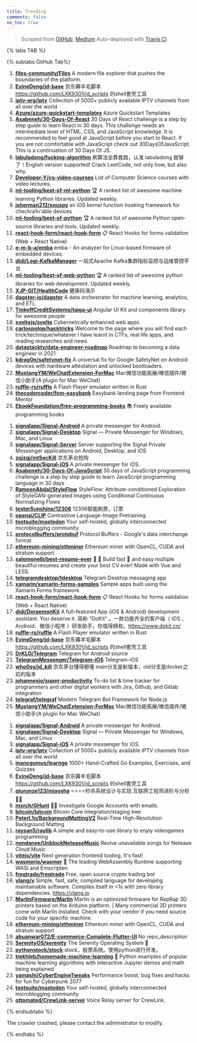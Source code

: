 ```yaml
---
title: Trending
comments: false
no_toc: true
---
```


> Scraped from [GitHub](https://github.com/trending), [Medium](https://medium.com/topic/popular)
Auto-deployed with [Travis Ci](https://travis-ci.org/)

{% tabs TAB %}
<!-- tab GitHub -->
{% subtabs GitHub Tab%}
<!-- tab Daily -->
1. [**files-community/Files**](https://github.com/files-community/Files)
A modern file explorer that pushes the boundaries of the platform.
2. [**EvineDeng/jd-base**](https://github.com/EvineDeng/jd-base)
京东薅羊毛脚本 https://github.com/LXK9301/jd_scripts 的shell套壳工具
3. [**iptv-org/iptv**](https://github.com/iptv-org/iptv)
Collection of 5000+ publicly available IPTV channels from all over the world
4. [**Azure/azure-quickstart-templates**](https://github.com/Azure/azure-quickstart-templates)
Azure Quickstart Templates
5. [**Asabeneh/30-Days-Of-React**](https://github.com/Asabeneh/30-Days-Of-React)
30 Days of React challenge is a step by step guide to learn React in 30 days. This challenge needs an intermediate level of HTML, CSS, and JavaScript knowledge. It is recommended to feel good at JavaScript before you start to React. If you are not comfortable with JavaScript check out 30DaysOfJavaScript. This is a continuation of 30 Days Of JS.
6. [**labuladong/fucking-algorithm**](https://github.com/labuladong/fucking-algorithm)
刷算法全靠套路，认准 labuladong 就够了！English version supported! Crack LeetCode, not only how, but also why.
7. [**Developer-Y/cs-video-courses**](https://github.com/Developer-Y/cs-video-courses)
List of Computer Science courses with video lectures.
8. [**ml-tooling/best-of-ml-python**](https://github.com/ml-tooling/best-of-ml-python)
🏆 A ranked list of awesome machine learning Python libraries. Updated weekly.
9. [**jsherman212/xnuspy**](https://github.com/jsherman212/xnuspy)
an iOS kernel function hooking framework for checkra1n'able devices
10. [**ml-tooling/best-of-python**](https://github.com/ml-tooling/best-of-python)
🏆 A ranked list of awesome Python open-source libraries and tools. Updated weekly.
11. [**react-hook-form/react-hook-form**](https://github.com/react-hook-form/react-hook-form)
📋 React Hooks for forms validation (Web + React Native)
12. [**e-m-b-a/emba**](https://github.com/e-m-b-a/emba)
emba - An analyzer for Linux-based firmware of embedded devices.
13. [**didi/Logi-KafkaManager**](https://github.com/didi/Logi-KafkaManager)
一站式Apache Kafka集群指标监控与运维管控平台
14. [**ml-tooling/best-of-web-python**](https://github.com/ml-tooling/best-of-web-python)
🏆 A ranked list of awesome python libraries for web development. Updated weekly.
15. [**XJP-GIT/HealthCode**](https://github.com/XJP-GIT/HealthCode)
健康码演示
16. [**dagster-io/dagster**](https://github.com/dagster-io/dagster)
A data orchestrator for machine learning, analytics, and ETL.
17. [**TinkoffCreditSystems/taiga-ui**](https://github.com/TinkoffCreditSystems/taiga-ui)
Angular UI Kit and components library for awesome people
18. [**sveltejs/svelte**](https://github.com/sveltejs/svelte)
Cybernetically enhanced web apps
19. [**carlospolop/hacktricks**](https://github.com/carlospolop/hacktricks)
Welcome to the page where you will find each trick/technique/whatever I have learnt in CTFs, real life apps, and reading researches and news.
20. [**datastacktv/data-engineer-roadmap**](https://github.com/datastacktv/data-engineer-roadmap)
Roadmap to becoming a data engineer in 2021
21. [**kdrag0n/safetynet-fix**](https://github.com/kdrag0n/safetynet-fix)
A universal fix for Google SafetyNet on Android devices with hardware attestation and unlocked bootloaders.
22. [**MustangYM/WeChatExtension-ForMac**](https://github.com/MustangYM/WeChatExtension-ForMac)
Mac微信功能拓展/微信插件/微信小助手(A plugin for Mac WeChat)
23. [**ruffle-rs/ruffle**](https://github.com/ruffle-rs/ruffle)
A Flash Player emulator written in Rust
24. [**thecodercoder/fem-easybank**](https://github.com/thecodercoder/fem-easybank)
Easybank landing page from Frontend Mentor
25. [**EbookFoundation/free-programming-books**](https://github.com/EbookFoundation/free-programming-books)
📚 Freely available programming books
<!-- endtab -->
<!-- tab Weekly -->
1. [**signalapp/Signal-Android**](https://github.com/signalapp/Signal-Android)
A private messenger for Android.
2. [**signalapp/Signal-Desktop**](https://github.com/signalapp/Signal-Desktop)
Signal — Private Messenger for Windows, Mac, and Linux
3. [**signalapp/Signal-Server**](https://github.com/signalapp/Signal-Server)
Server supporting the Signal Private Messenger applications on Android, Desktop, and iOS
4. [**zqjzqj/mtSecKill**](https://github.com/zqjzqj/mtSecKill)
京东茅台抢购
5. [**signalapp/Signal-iOS**](https://github.com/signalapp/Signal-iOS)
A private messenger for iOS.
6. [**Asabeneh/30-Days-Of-JavaScript**](https://github.com/Asabeneh/30-Days-Of-JavaScript)
30 days of JavaScript programming challenge is a step by step guide to learn JavaScript programming language in 30 days
7. [**RameenAbdal/StyleFlow**](https://github.com/RameenAbdal/StyleFlow)
StyleFlow: Attribute-conditioned Exploration of StyleGAN-generated Images using Conditional Continuous Normalizing Flows
8. [**testerSunshine/12306**](https://github.com/testerSunshine/12306)
12306智能刷票，订票
9. [**openai/CLIP**](https://github.com/openai/CLIP)
Contrastive Language-Image Pretraining
10. [**tootsuite/mastodon**](https://github.com/tootsuite/mastodon)
Your self-hosted, globally interconnected microblogging community
11. [**protocolbuffers/protobuf**](https://github.com/protocolbuffers/protobuf)
Protocol Buffers - Google's data interchange format
12. [**ethereum-mining/ethminer**](https://github.com/ethereum-mining/ethminer)
Ethereum miner with OpenCL, CUDA and stratum support
13. [**salomonelli/best-resume-ever**](https://github.com/salomonelli/best-resume-ever)
👔 💼 Build fast 🚀 and easy multiple beautiful resumes and create your best CV ever! Made with Vue and LESS.
14. [**telegramdesktop/tdesktop**](https://github.com/telegramdesktop/tdesktop)
Telegram Desktop messaging app
15. [**xamarin/xamarin-forms-samples**](https://github.com/xamarin/xamarin-forms-samples)
Sample apps built using the Xamarin.Forms framework
16. [**react-hook-form/react-hook-form**](https://github.com/react-hook-form/react-hook-form)
📋 React Hooks for forms validation (Web + React Native)
17. [**didi/DoraemonKit**](https://github.com/didi/DoraemonKit)
A full-featured App (iOS & Android) development assistant. You deserve it. 简称 "DoKit" 。一款功能齐全的客户端（ iOS 、Android、微信小程序 ）研发助手，你值得拥有。https://www.dokit.cn/
18. [**ruffle-rs/ruffle**](https://github.com/ruffle-rs/ruffle)
A Flash Player emulator written in Rust
19. [**EvineDeng/jd-base**](https://github.com/EvineDeng/jd-base)
京东薅羊毛脚本 https://github.com/LXK9301/jd_scripts 的shell套壳工具
20. [**DrKLO/Telegram**](https://github.com/DrKLO/Telegram)
Telegram for Android source
21. [**TelegramMessenger/Telegram-iOS**](https://github.com/TelegramMessenger/Telegram-iOS)
Telegram-iOS
22. [**who0sy/jd_kill**](https://github.com/who0sy/jd_kill)
京东茅台懂得都懂 main分支是新版本，old分支是docker之前的版本
23. [**johannesjo/super-productivity**](https://github.com/johannesjo/super-productivity)
To-do list & time tracker for programmers and other digital workers with Jira, Github, and Gitlab integration
24. [**telegraf/telegraf**](https://github.com/telegraf/telegraf)
Modern Telegram Bot Framework for Node.js
25. [**MustangYM/WeChatExtension-ForMac**](https://github.com/MustangYM/WeChatExtension-ForMac)
Mac微信功能拓展/微信插件/微信小助手(A plugin for Mac WeChat)
<!-- endtab -->
<!-- tab Monthly -->
1. [**signalapp/Signal-Android**](https://github.com/signalapp/Signal-Android)
A private messenger for Android.
2. [**signalapp/Signal-Desktop**](https://github.com/signalapp/Signal-Desktop)
Signal — Private Messenger for Windows, Mac, and Linux
3. [**signalapp/Signal-iOS**](https://github.com/signalapp/Signal-iOS)
A private messenger for iOS.
4. [**iptv-org/iptv**](https://github.com/iptv-org/iptv)
Collection of 5000+ publicly available IPTV channels from all over the world
5. [**inancgumus/learngo**](https://github.com/inancgumus/learngo)
1000+ Hand-Crafted Go Examples, Exercises, and Quizzes
6. [**EvineDeng/jd-base**](https://github.com/EvineDeng/jd-base)
京东薅羊毛脚本 https://github.com/LXK9301/jd_scripts 的shell套壳工具
7. [**qiurunze123/miaosha**](https://github.com/qiurunze123/miaosha)
⭐⭐⭐⭐秒杀系统设计与实现.互联网工程师进阶与分析🙋🐓
8. [**mxrch/GHunt**](https://github.com/mxrch/GHunt)
🕵️‍♂️ Investigate Google Accounts with emails.
9. [**bitcoin/bitcoin**](https://github.com/bitcoin/bitcoin)
Bitcoin Core integration/staging tree
10. [**PeterL1n/BackgroundMattingV2**](https://github.com/PeterL1n/BackgroundMattingV2)
Real-Time High-Resolution Background Matting
11. [**raysan5/raylib**](https://github.com/raysan5/raylib)
A simple and easy-to-use library to enjoy videogames programming
12. [**nondanee/UnblockNeteaseMusic**](https://github.com/nondanee/UnblockNeteaseMusic)
Revive unavailable songs for Netease Cloud Music
13. [**vitejs/vite**](https://github.com/vitejs/vite)
Next generation frontend tooling. It's fast!
14. [**wasmerio/wasmer**](https://github.com/wasmerio/wasmer)
🚀 The leading WebAssembly Runtime supporting WASI and Emscripten
15. [**freqtrade/freqtrade**](https://github.com/freqtrade/freqtrade)
Free, open source crypto trading bot
16. [**vlang/v**](https://github.com/vlang/v)
Simple, fast, safe, compiled language for developing maintainable software. Compiles itself in <1s with zero library dependencies. https://vlang.io
17. [**MarlinFirmware/Marlin**](https://github.com/MarlinFirmware/Marlin)
Marlin is an optimized firmware for RepRap 3D printers based on the Arduino platform. | Many commercial 3D printers come with Marlin installed. Check with your vendor if you need source code for your specific machine.
18. [**ethereum-mining/ethminer**](https://github.com/ethereum-mining/ethminer)
Ethereum miner with OpenCL, CUDA and stratum support
19. [**abuanwar072/E-commerce-Complete-Flutter-UI**](https://github.com/abuanwar072/E-commerce-Complete-Flutter-UI)
No repo_description
20. [**SerenityOS/serenity**](https://github.com/SerenityOS/serenity)
The Serenity Operating System 🐞
21. [**pythonstock/stock**](https://github.com/pythonstock/stock)
stock，股票系统。使用python进行开发。
22. [**trekhleb/homemade-machine-learning**](https://github.com/trekhleb/homemade-machine-learning)
🤖 Python examples of popular machine learning algorithms with interactive Jupyter demos and math being explained
23. [**yamashi/CyberEngineTweaks**](https://github.com/yamashi/CyberEngineTweaks)
Performance boost, bug fixes and hacks for fun for Cyberpunk 2077
24. [**tootsuite/mastodon**](https://github.com/tootsuite/mastodon)
Your self-hosted, globally interconnected microblogging community
25. [**ottomated/CrewLink-server**](https://github.com/ottomated/CrewLink-server)
Voice Relay server for CrewLink.
<!-- endtab -->
{% endsubtabs %}
<!-- endtab -->
<!-- tab Medium -->
The crawler crashed, please contact the administrator to modify.
<!-- endtab -->
{% endtabs %}

